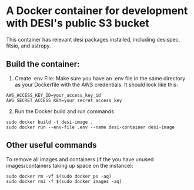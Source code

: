 # A Docker container for development with DESI's public S3 bucket

This container has relevant desi packages installed, including desispec, fitsio, and astropy.

## Build the container:

1. Create .env File: Make sure you have an .env file in the same directory as your Dockerfile with the AWS credentials. It should look like this:

```
AWS_ACCESS_KEY_ID=your_access_key_id
AWS_SECRET_ACCESS_KEY=your_secret_access_key
```

2. Run the Docker build and run commands
```
sudo docker build -t desi-image .
sudo docker run --env-file .env --name desi-container desi-image
```

## Other useful commands

To remove all images and containers (if the you have unused images/containers taking up space on the instance):

```
sudo docker rm -vf $(sudo docker ps -aq)
sudo docker rmi -f $(sudo docker images -aq)
```
